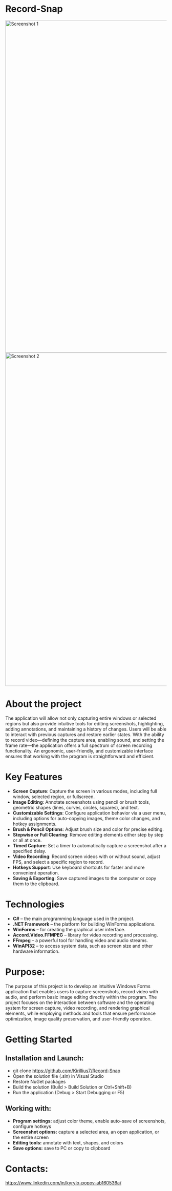 # Record-Snap

<img alt="Screenshot 1" width="800" height="1038" alt="image" src="https://github.com/user-attachments/assets/a639e20e-dd3e-427e-97bd-2af042b43d51" />
<img alt="Screenshot 2" width="800" height="1041" alt="image" src="https://github.com/user-attachments/assets/1c5a34bc-f871-4165-b97f-956e9f106086" />

# About the project
The application will allow not only capturing entire windows or selected regions but also provide intuitive tools for editing screenshots, highlighting, adding annotations, and maintaining a history of changes. Users will be able to interact with previous captures and restore earlier states. With the ability to record video—defining the capture area, enabling sound, and setting the frame rate—the application offers a full spectrum of screen recording functionality. An ergonomic, user-friendly, and customizable interface ensures that working with the program is straightforward and efficient.

# Key Features

- **Screen Capture**: Capture the screen in various modes, including full window, selected region, or fullscreen.  
- **Image Editing**: Annotate screenshots using pencil or brush tools, geometric shapes (lines, curves, circles, squares), and text.  
- **Customizable Settings**: Configure application behavior via a user menu, including options for auto-copying images, theme color changes, and hotkey assignments.  
- **Brush & Pencil Options**: Adjust brush size and color for precise editing.  
- **Stepwise or Full Clearing**: Remove editing elements either step by step or all at once.  
- **Timed Capture**: Set a timer to automatically capture a screenshot after a specified delay.  
- **Video Recording**: Record screen videos with or without sound, adjust FPS, and select a specific region to record.  
- **Hotkeys Support**: Use keyboard shortcuts for faster and more convenient operation.  
- **Saving & Exporting**: Save captured images to the computer or copy them to the clipboard.

# Technologies
- **C#** – the main programming language used in the project.
- **.NET Framework** – the platform for building WinForms applications.
- **WinForms** – for creating the graphical user interface.
- **Accord.Video.FFMPEG** – library for video recording and processing.
- **FFmpeg** – a powerful tool for handling video and audio streams.
- **WinAPI32** – to access system data, such as screen size and other hardware information.

# Purpose: 
The purpose of this project is to develop an intuitive Windows Forms application that enables users to capture screenshots, record video with audio, and perform basic image editing directly within the program. The project focuses on the interaction between software and the operating system for screen capture, video recording, and rendering graphical elements, while employing methods and tools that ensure performance optimization, image quality preservation, and user-friendly operation.

# Getting Started

## Installation and Launch:
- git clone https://github.com/Kirillius7/Record-Snap
- Open the solution file (.sln) in Visual Studio
- Restore NuGet packages
- Build the solution (Build > Build Solution or Ctrl+Shift+B)
- Run the application (Debug > Start Debugging or F5)

## Working with:
- **Program settings:** adjust color theme, enable auto-save of screenshots, configure hotkeys
- **Screenshot options:** capture a selected area, an open application, or the entire screen
- **Editing tools:** annotate with text, shapes, and colors
- **Save options:** save to PC or copy to clipboard

# Contacts:
https://www.linkedin.com/in/kyrylo-popov-ab160536a/

